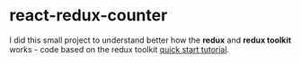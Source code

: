 # react-redux-counter

I did this small project to understand better how the __redux__ and __redux toolkit__ works - code based on the redux toolkit [quick start tutorial](https://redux-toolkit.js.org/tutorials/quick-start#introduction).
